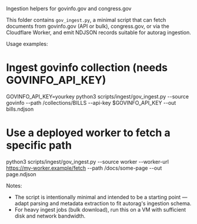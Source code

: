 Ingestion helpers for govinfo.gov and congress.gov

This folder contains `gov_ingest.py`, a minimal script that can fetch documents from govinfo.gov (API or bulk), congress.gov, or via the Cloudflare Worker, and emit NDJSON records suitable for autorag ingestion.

Usage examples:

  # Ingest govinfo collection (needs GOVINFO_API_KEY)
  GOVINFO_API_KEY=yourkey python3 scripts/ingest/gov_ingest.py --source govinfo --path /collections/BILLS --api-key $GOVINFO_API_KEY --out bills.ndjson

  # Use a deployed worker to fetch a specific path
  python3 scripts/ingest/gov_ingest.py --source worker --worker-url https://my-worker.example/fetch --path /docs/some-page --out page.ndjson

Notes:
- The script is intentionally minimal and intended to be a starting point — adapt parsing and metadata extraction to fit autorag's ingestion schema.
- For heavy ingest jobs (bulk download), run this on a VM with sufficient disk and network bandwidth.
